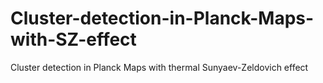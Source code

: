 # Cluster-detection-in-Planck-Maps-with-SZ-effect
Cluster detection in Planck Maps with thermal Sunyaev-Zeldovich effect
